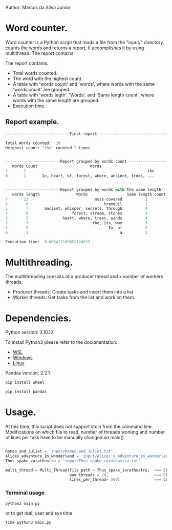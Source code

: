 Author: Marcos da Silva Junior

# Word counter.
Word counter is a Python script that reads a file from the "input/" directory, counts the words and returns a report. It accomplishes it by using multithread.
The report contains:

The report contains:
 - Total words counted.
 - The word with the highest count.
 - A table with 'words count' and 'words', where words with the same 'words count' are grouped.
 - A table with 'words legth', 'Words', and 'Same length count', where words with the same length are grouped.
 - Execution time.

## Report example.
```python
----------------------------Final report--------------------------------------

Total Words counted:  20
Heighest count: "the" counted 2 times


------------------------Report grouped by words count------------------------
   Words Count                       Words
1       2                                                     the
0       1       In, heart, of, forest, where, ancient, trees, ...


------------------------Report grouped by words with the same length------------------------
   words length                Words                 Same length count
7       12                             moss-covered          1        
6        8                                 tranquil          1        
5        7       ancient, whisper, secrets, through          4        
4        6                   forest, stream, stones          3        
3        5               heart, where, trees, winds          4        
2        3                            the, its, way          3        
1        2                                   In, of          2        
0        1                                        a          1        

Execution time:  0.008411169052124023
```

# Multithreading.
The multithreading consists of a producer thread and x number of workers threads.
- Producer threads: Create tasks and insert them into a list.
- Worker threads: Get tasks from the list and work on them.

# Dependencies.

Python version: 3.10.12

To install Python3 please refer to the documentation:
 - [WSL](https://learn.microsoft.com/en-us/windows/python/web-frameworks)
 - [Windows](https://www.python.org/downloads/)
 - [Linux](https://docs.python-guide.org/starting/install3/linux/)

Pandas version: 2.2.1

```bash
pip install wheel
```

```bash
pip install pandas
```
# Usage.

At this time, this script does not support stdin from the command line. Modifications on which file to read, number of threads working and number of lines per task have to be manually changed on main()


```python

Romeo_and_Juliet = 'input/Romeo_and_Juliet.txt'
Alices_adventure_in_wonderland = 'input/Alice\'s_Adventure_in_wonderland.txt'
Thus_spake_zarathustra = 'input/Thus_spake_zarathustra.txt'

multi_thread = Multi_Thread(file_path = Thus_spake_zarathustra,  <== Change file path here 
                            num_threads = 20,                    <== Change num of threads here
                            lines_per_thread= 500)               <== Change num of lines per task here
```

### Terminal usage

```python
python3 main.py
```
or to get real, user and sys time

```python
time python3 main.py
```